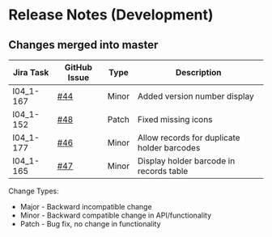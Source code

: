 Release Notes (Development)
===========================

Changes merged into master
--------------------------
| Jira Task | GitHub Issue | Type | Description |
|-----------|--------------|------|-------------|
| I04_1-167 | [#44](https://github.com/DiamondLightSource/PuckBarcodeReader/issues/44) | Minor | Added version number display |
| I04_1-152 | [#48](https://github.com/DiamondLightSource/PuckBarcodeReader/issues/48) | Patch | Fixed missing icons |
| I04_1-177 | [#46](https://github.com/DiamondLightSource/PuckBarcodeReader/issues/46) | Minor | Allow records for duplicate holder barcodes |
| I04_1-165 | [#47](https://github.com/DiamondLightSource/PuckBarcodeReader/issues/47) | Minor | Display holder barcode in records table |



Change Types:
* Major - Backward incompatible change
* Minor - Backward compatible change in API/functionality
* Patch - Bug fix, no change in functionality

